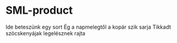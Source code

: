 # SML-product
Ide beteszünk egy sort
Ég a napmelegtől a kopár szik sarja
Tikkadt szöcskenyájak legelésznek rajta
